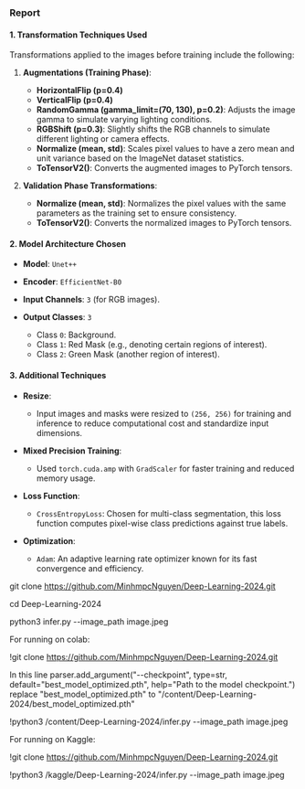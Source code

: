 ### **Report**

#### **1. Transformation Techniques Used**
Transformations applied to the images before training include the following:

1. **Augmentations (Training Phase)**:
   - **HorizontalFlip (p=0.4)**
   - **VerticalFlip (p=0.4)**
   - **RandomGamma (gamma_limit=(70, 130), p=0.2)**: Adjusts the image gamma to simulate varying lighting conditions.
   - **RGBShift (p=0.3)**: Slightly shifts the RGB channels to simulate different lighting or camera effects.
   - **Normalize (mean, std)**: Scales pixel values to have a zero mean and unit variance based on the ImageNet dataset statistics.
   - **ToTensorV2()**: Converts the augmented images to PyTorch tensors.

2. **Validation Phase Transformations**:
   - **Normalize (mean, std)**: Normalizes the pixel values with the same parameters as the training set to ensure consistency.
   - **ToTensorV2()**: Converts the normalized images to PyTorch tensors.

#### **2. Model Architecture Chosen**
- **Model**: `Unet++`

- **Encoder**: `EfficientNet-B0`

- **Input Channels**: `3` (for RGB images).
- **Output Classes**: `3`
  - Class `0`: Background.
  - Class `1`: Red Mask (e.g., denoting certain regions of interest).
  - Class `2`: Green Mask (another region of interest).

#### **3. Additional Techniques**
- **Resize**:
  - Input images and masks were resized to `(256, 256)` for training and inference to reduce computational cost and standardize input dimensions.
  
- **Mixed Precision Training**:
  - Used `torch.cuda.amp` with `GradScaler` for faster training and reduced memory usage.

- **Loss Function**:
  - `CrossEntropyLoss`: Chosen for multi-class segmentation, this loss function computes pixel-wise class predictions against true labels.

- **Optimization**:
  - `Adam`: An adaptive learning rate optimizer known for its fast convergence and efficiency.

git clone https://github.com/MinhmpcNguyen/Deep-Learning-2024.git

cd Deep-Learning-2024

python3 infer.py --image_path image.jpeg

For running on colab:

!git clone https://github.com/MinhmpcNguyen/Deep-Learning-2024.git

In this line parser.add_argument("--checkpoint", type=str, default="best_model_optimized.pth", help="Path to the model checkpoint.") replace "best_model_optimized.pth" to "/content/Deep-Learning-2024/best_model_optimized.pth"

!python3 /content/Deep-Learning-2024/infer.py --image_path image.jpeg

For running on Kaggle:

!git clone https://github.com/MinhmpcNguyen/Deep-Learning-2024.git

!python3 /kaggle/Deep-Learning-2024/infer.py --image_path image.jpeg

